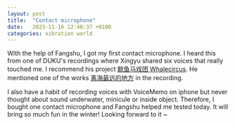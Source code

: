 ```yaml
---
layout: post
title:  "Contact microphone"
date:   2023-11-16 12:48:37 +0100
categories: vibration world
---
```

With the help of Fangshu, I got my first contact microphone. I heard this from one of DUKU's recordings where Xingyu shared six voices that really touched me. I recommend his project [鲸鱼马戏团 Whalecircus](https://music.douban.com/musician/133135/). He mentioned one of the works [离海最远的地方](https://music.douban.com/subject/35214233/?dt_dapp=1) in the recording.

I also have a habit of recording voices with VoiceMemo on iphone but never thought about sound underwater, minicule or inside object. Therefore, I bought one contact microphone and Fangshu helped me tested today. It will bring so much fun in the winter! Looking forward to it ~

